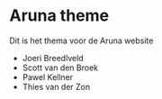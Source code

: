 # Aruna theme

Dit is het thema voor de Aruna website

- Joeri Breedlveld
- Scott van den Broek
- Pawel Kellner
- Thies van der Zon